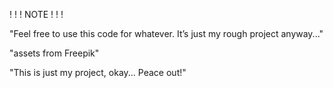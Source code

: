 ! ! ! NOTE ! ! !

"Feel free to use this code for whatever. It’s just my rough project anyway..."

"assets from Freepik"

"This is just my project, okay... Peace out!"